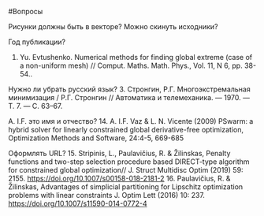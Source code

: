 ﻿#Вопросы

Рисунки должны быть в векторе? Можно скинуть исходники?


Год публикации?
1.	Yu. Evtushenko. Numerical methods for finding global extreme (case of a non-uniform mesh) // Comput. Maths. Math. Phys., Vol. 11, N 6, pp. 38-54..

Нужно ли убрать русский язык?
3. Стронгин, Р.Г. Многоэкстремальная минимизация / Р.Г. Стронгин // Автоматика и телемеханика. — 1970. — Т. 7. —  С. 63–67.

A. I.F. это имя и отчество?
14.	A. I.F. Vaz & L. N. Vicente (2009) PSwarm: a hybrid solver for linearly constrained global derivative-free optimization, Optimization Methods and Software, 24:4-5, 669-685

Оформлять URL?
15.	Stripinis, L., Paulavičius, R. & Žilinskas, Penalty functions and two-step selection procedure based DIRECT-type algorithm for constrained global optimization// J. Struct Multidisc Optim (2019) 59: 2155. https://doi.org/10.1007/s00158-018-2181-2
16.	Paulavičius, R. & Žilinskas, Advantages of simplicial partitioning for Lipschitz optimization problems with linear constraints J. Optim Lett (2016) 10: 237. https://doi.org/10.1007/s11590-014-0772-4
